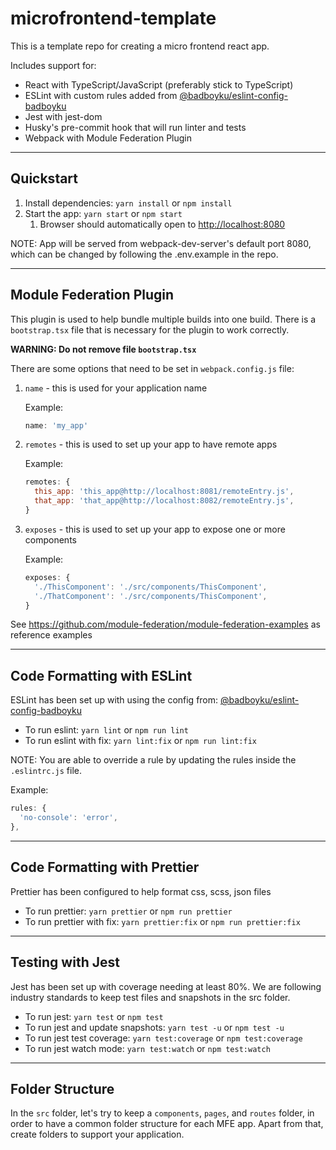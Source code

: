 # microfrontend-template
This is a template repo for creating a micro frontend react app.

Includes support for:
- React with TypeScript/JavaScript (preferably stick to TypeScript)
- ESLint with custom rules added from [@badboyku/eslint-config-badboyku](https://github.com/badboyku/eslint-config-badboyku)
- Jest with jest-dom
- Husky's pre-commit hook that will run linter and tests
- Webpack with Module Federation Plugin

---

## Quickstart
1. Install dependencies: `yarn install` or `npm install`
2. Start the app: `yarn start` or `npm start`
    1. Browser should automatically open to [http://localhost:8080](http://localhost:8080)

NOTE: App will be served from webpack-dev-server's default port 8080, which can be changed by following the .env.example in the repo.

---

## Module Federation Plugin
This plugin is used to help bundle multiple builds into one build. There is a `bootstrap.tsx` file that is necessary for the plugin to work correctly.

**WARNING: Do not remove file `bootstrap.tsx`**

There are some options that need to be set in `webpack.config.js` file:

1. `name` - this is used for your application name

   Example:
   ```js
   name: 'my_app'
   ```

2. `remotes` - this is used to set up your app to have remote apps

   Example:
   ```js
   remotes: {
     this_app: 'this_app@http://localhost:8081/remoteEntry.js',
     that_app: 'that_app@http://localhost:8082/remoteEntry.js',
   }
   ```

3. `exposes` - this is used to set up your app to expose one or more components

   Example:
   ```js
   exposes: {
     './ThisComponent': './src/components/ThisComponent',
     './ThatComponent': './src/components/ThisComponent',
   }
   ```

See https://github.com/module-federation/module-federation-examples as reference examples

---

## Code Formatting with ESLint
ESLint has been set up with using the config from: [@badboyku/eslint-config-badboyku](https://github.com/badboyku/eslint-config-badboyku)
- To run eslint: `yarn lint` or `npm run lint`
- To run eslint with fix: `yarn lint:fix` or `npm run lint:fix`

NOTE: You are able to override a rule by updating the rules inside the `.eslintrc.js` file.

Example:
```js
rules: {
  'no-console': 'error',
},
```

---

## Code Formatting with Prettier
Prettier has been configured to help format css, scss, json files
- To run prettier: `yarn prettier` or `npm run prettier`
- To run prettier with fix: `yarn prettier:fix` or `npm run prettier:fix`
---

## Testing with Jest
Jest has been set up with coverage needing at least 80%. We are following industry standards to keep test files and snapshots in the src folder.
- To run jest: `yarn test` or `npm test`
- To run jest and update snapshots: `yarn test -u` or `npm test -u`
- To run jest test coverage: `yarn test:coverage` or `npm test:coverage`
- To run jest watch mode: `yarn test:watch` or `npm test:watch`

---

## Folder Structure
In the `src` folder, let's try to keep a `components`, `pages`, and `routes` folder, in order to have a common folder structure for each MFE app.  Apart from that, create folders to support your application.

